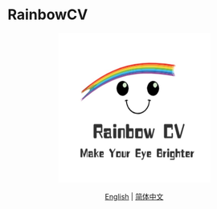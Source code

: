 ﻿# RainbowCV

<div align="center">
  <p>
    <a align="center" href="https://github.com/ZhuJD-China/RainbowCV" target="_blank">
      <img width="60%" height="300"  src="https://github.com/ZhuJD-China/RainbowCV//raw/master/logo/logo.jpg"></a>
  </p>

[English](README.md) | [简体中文](README.zh-CN.md)
<br>
